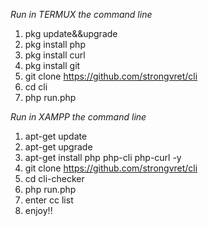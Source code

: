 *Run in TERMUX the command line*

1. pkg update&&upgrade
2. pkg install php
3. pkg install curl
4. pkg install git
5. git clone https://github.com/strongvret/cli
6. cd cli
7. php run.php

*Run in XAMPP the command line*

1. apt-get update
2. apt-get upgrade
3. apt-get install php php-cli php-curl -y
4. git clone https://github.com/strongvret/cli
5. cd cli-checker
6. php run.php
7. enter cc list
8. enjoy!!
